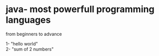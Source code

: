 # java- most powerfull programming languages
from beginners to advance

1- "hello world" <br>
2- "sum of 2 numbers"
